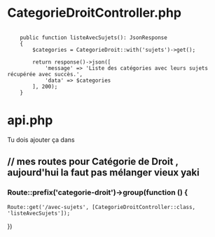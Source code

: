 # CategorieDroitController.php
```

    public function listeAvecSujets(): JsonResponse
    {
        $categories = CategorieDroit::with('sujets')->get();

        return response()->json([
            'message' => 'Liste des catégories avec leurs sujets récupérée avec succès.',
            'data' => $categories
        ], 200);
    }

```

# api.php
Tu dois ajouter ça dans 
## //  mes routes pour Catégorie de Droit , aujourd'hui la faut pas mélanger vieux yaki
### Route::prefix('categorie-droit')->group(function () {

```
Route::get('/avec-sujets', [CategorieDroitController::class, 'listeAvecSujets']);
```
})